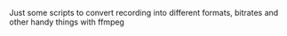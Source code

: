 Just some scripts to convert recording into different formats, bitrates and other handy things with ffmpeg


